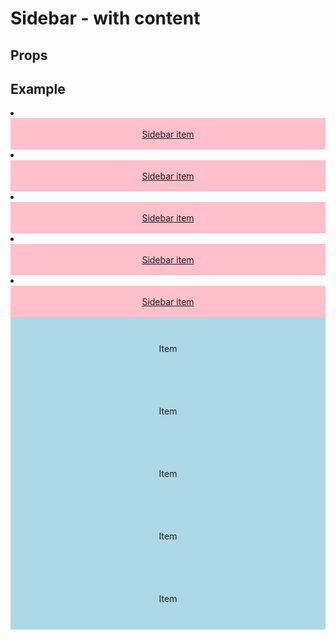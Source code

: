 <script lang="ts">
	import type { Space, PercentWidth, AlignItems, Measure } from '$lib/types';
	import Sidebar from '$lib/Sidebar/index.svelte';
	import Stack from '$lib/Stack/index.svelte';
	import Cluster from '$lib/Cluster/index.svelte';
	import SqueezeContainer from '$lib/SqueezeContainer/index.svelte';
	import PropSelect from '$lib/PropSelect/index.svelte';
	import PropBoolean from '$lib/PropBoolean/index.svelte';

	import {
		space_options,
		percent_options,
		measure_options,
		align_items_options
	} from '../../preview-content/options';

	let sidebarContentMinWidth: PercentWidth = '75%';
	let sidebarOnRight: boolean = false;
	let sidebarSpace: Space = 'var(--s-1)';
	let sidebarWidth: Measure = 'inherit';
	let alignItems: AlignItems = 'stretch';
</script>

<style>
	nav {
		max-width: none;
	}

	.item {
		display: flex;
		align-items: center;
		justify-content: center;
		width: 100%;
		max-width: none;
		height: 100px;
		background-color: lightblue;
	}

	.list-item {
		display: flex;
		align-items: center;
		justify-content: center;
		max-width: none;
		height: 50px;
		padding: var(--s-1);
		background-color: pink;
	}
</style>

# Sidebar - with content

## Props

<PropSelect
	options={percent_options}
	name="sidebarContentMinWidth"
	bind:value={sidebarContentMinWidth}
/>
<PropBoolean name="sidebarOnRight" bind:value={sidebarOnRight} />
<PropSelect options={space_options} name="sidebarSpace" bind:value={sidebarSpace} />
<PropSelect options={measure_options} name="sidebarWidth" bind:value={sidebarWidth} />
<PropSelect options={align_items_options} name="alignItems" bind:value={alignItems} />

## Example

<SqueezeContainer>
	<Sidebar {sidebarContentMinWidth} {sidebarOnRight} {sidebarSpace} {sidebarWidth} {alignItems}>
		<svelte:fragment slot="sidebar">
			<nav>
				<Cluster list={true}>
					<li>
						<a href="https://www.nature.com" class="list-item">Sidebar item</a>
					</li>
					<li>
						<a href="https://www.nature.com" class="list-item">Sidebar item</a>
					</li>
					<li>
						<a href="https://www.nature.com" class="list-item">Sidebar item</a>
					</li>
					<li>
						<a href="https://www.nature.com" class="list-item">Sidebar item</a>
					</li>
					<li>
						<a href="https://www.nature.com" class="list-item">Sidebar item</a>
					</li>
				</Cluster>
			</nav>
		</svelte:fragment>
		<svelte:fragment slot="main-content">
			<Stack>
				<span class="item">Item</span>
				<span class="item">Item</span>
				<span class="item">Item</span>
				<span class="item">Item</span>
				<span class="item">Item</span>
			</Stack>
		</svelte:fragment>
	</Sidebar>
</SqueezeContainer>
